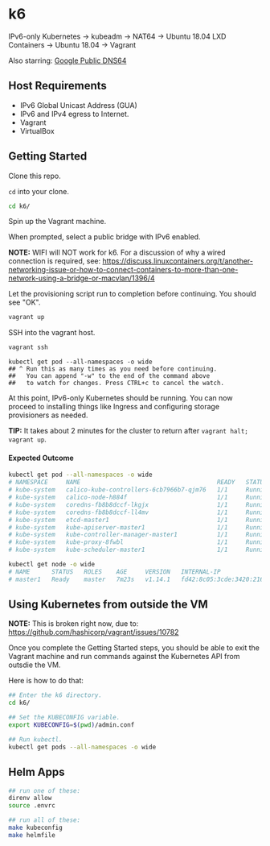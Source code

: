 # k6
IPv6-only Kubernetes -> kubeadm -> NAT64 -> Ubuntu 18.04 LXD Containers -> Ubuntu 18.04 -> Vagrant 

Also starring: [Google Public DNS64](https://developers.google.com/speed/public-dns/docs/dns64)

## Host Requirements

- IPv6 Global Unicast Address (GUA)
- IPv6 and IPv4 egress to Internet.
- Vagrant
- VirtualBox

## Getting Started

Clone this repo.

`cd` into your clone.

```bash
cd k6/
```

Spin up the Vagrant machine.

When prompted, select a public bridge with IPv6 enabled.

**NOTE:** WIFI will NOT work for k6. For a discussion of why a wired connection is required,
          see: https://discuss.linuxcontainers.org/t/another-networking-issue-or-how-to-connect-containers-to-more-than-one-network-using-a-bridge-or-macvlan/1396/4

Let the provisioning script run to completion before continuing. You should see "OK".

```bash
vagrant up
```

SSH into the vagrant host.

```bash
vagrant ssh
```

```
kubectl get pod --all-namespaces -o wide
## ^ Run this as many times as you need before continuing.
##   You can append "-w" to the end of the command above
##   to watch for changes. Press CTRL+c to cancel the watch.
```

At this point, IPv6-only Kubernetes should be running. You can now proceed to installing things like Ingress and configuring storage provisioners as needed.

**TIP:** It takes about 2 minutes for the cluster to return after `vagrant halt; vagrant up`.

#### Expected Outcome

```bash
kubectl get pod --all-namespaces -o wide
# NAMESPACE     NAME                                      READY   STATUS    RESTARTS   AGE     IP                                       NODE      NOMINATED NODE   READINESS GATES
# kube-system   calico-kube-controllers-6cb7966b7-qjm76   1/1     Running   0          6m35s   fd2e:236d:b96f:b9d1::1:2840              master1   <none>           <none>
# kube-system   calico-node-h884f                         1/1     Running   0          6m35s   fd42:8c05:3cde:3420:216:3eff:fe88:a1a0   master1   <none>           <none>
# kube-system   coredns-fb8b8dccf-lkgjx                   1/1     Running   1          6m35s   fd2e:236d:b96f:b9d1::1:2841              master1   <none>           <none>
# kube-system   coredns-fb8b8dccf-ll4mv                   1/1     Running   1          6m35s   fd2e:236d:b96f:b9d1::1:2842              master1   <none>           <none>
# kube-system   etcd-master1                              1/1     Running   0          5m48s   fd42:8c05:3cde:3420:216:3eff:fe88:a1a0   master1   <none>           <none>
# kube-system   kube-apiserver-master1                    1/1     Running   0          5m45s   fd42:8c05:3cde:3420:216:3eff:fe88:a1a0   master1   <none>           <none>
# kube-system   kube-controller-manager-master1           1/1     Running   0          5m50s   fd42:8c05:3cde:3420:216:3eff:fe88:a1a0   master1   <none>           <none>
# kube-system   kube-proxy-8fwbl                          1/1     Running   0          6m35s   fd42:8c05:3cde:3420:216:3eff:fe88:a1a0   master1   <none>           <none>
# kube-system   kube-scheduler-master1                    1/1     Running   0          5m27s   fd42:8c05:3cde:3420:216:3eff:fe88:a1a0   master1   <none>           <none>
```

```bash
kubectl get node -o wide
# NAME      STATUS   ROLES    AGE     VERSION   INTERNAL-IP                              EXTERNAL-IP   OS-IMAGE             KERNEL-VERSION      CONTAINER-RUNTIME
# master1   Ready    master   7m23s   v1.14.1   fd42:8c05:3cde:3420:216:3eff:fe88:a1a0   <none>        Ubuntu 18.04.2 LTS   4.15.0-29-generic   docker://18.9.5
```

## Using Kubernetes from outside the VM

**NOTE:** This is broken right now, due to: https://github.com/hashicorp/vagrant/issues/10782

Once you complete the Getting Started steps, you should be able to exit the Vagrant machine and run commands against the Kubernetes API from outsdie the VM.

Here is how to do that:

```bash
## Enter the k6 directory.
cd k6/

## Set the KUBECONFIG variable.
export KUBECONFIG=$(pwd)/admin.conf

## Run kubectl.
kubectl get pods --all-namespaces -o wide
```

## Helm Apps

```bash
## run one of these:
direnv allow
source .envrc

## run all of these:
make kubeconfig
make helmfile
```
